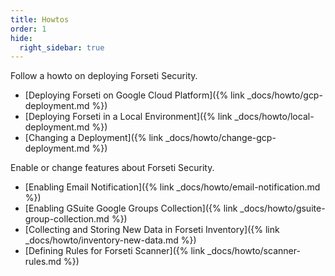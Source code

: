 ```yaml
---
title: Howtos
order: 1
hide:
  right_sidebar: true
---
```


Follow a howto on deploying Forseti Security.

- [Deploying Forseti on Google Cloud Platform]({% link _docs/howto/gcp-deployment.md %})
- [Deploying Forseti in a Local Environment]({% link _docs/howto/local-deployment.md %})
- [Changing a Deployment]({% link _docs/howto/change-gcp-deployment.md %})

Enable or change features about Forseti Security.

- [Enabling Email Notification]({% link _docs/howto/email-notification.md %})
- [Enabling GSuite Google Groups Collection]({% link _docs/howto/gsuite-group-collection.md %})
- [Collecting and Storing New Data in Forseti Inventory]({% link _docs/howto/inventory-new-data.md %})
- [Defining Rules for Forseti Scanner]({% link _docs/howto/scanner-rules.md %})


